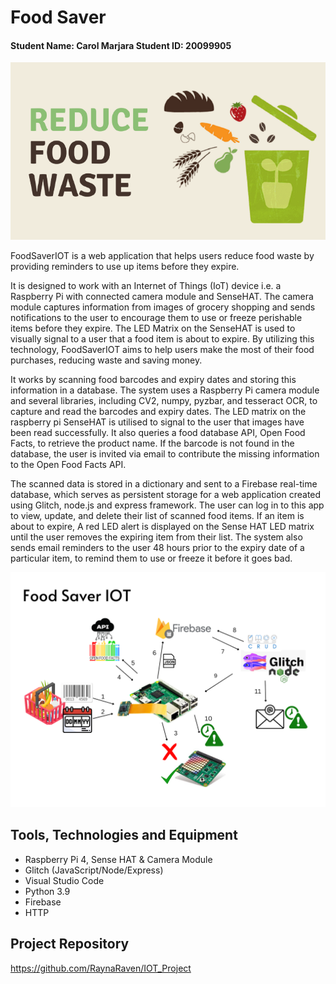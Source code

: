 # Food Saver 
#### Student Name: Carol Marjara   Student ID: 20099905

![alt text](https://github.com/RaynaRaven/IOT_Project/blob/main/images/reduceFoodWaste.png?raw=true)

FoodSaverIOT is a web application that helps users reduce food waste by providing reminders to use up items before they expire. 

It is designed to work with an Internet of Things (IoT) device i.e. a Raspberry Pi with connected camera module and SenseHAT. The camera module captures information from images of grocery shopping and sends notifications to the user to encourage them to use or freeze perishable items before they expire. The LED Matrix on the SenseHAT is used to visually signal to a user that a food item is about to expire. By utilizing this technology, FoodSaverIOT aims to help users make the most of their food purchases, reducing waste and saving money.

It works by scanning food barcodes and expiry dates and storing this information in a database. The system uses a Raspberry Pi camera module and several libraries, including CV2, numpy, pyzbar, and tesseract OCR, to capture and read the barcodes and expiry dates. The LED matrix on the raspberry pi SenseHAT is utilised to signal to the user that images have been read successfully. It also queries a food database API, Open Food Facts, to retrieve the product name. If the barcode is not found in the database, the user is invited via email to contribute the missing information to the Open Food Facts API.

The scanned data is stored in a dictionary and sent to a Firebase real-time database, which serves as persistent storage for a web application created using Glitch, node.js and express framework. The user can log in to this app to view, update, and delete their list of scanned food items. If an item is about to expire, A red LED alert is displayed on the Sense HAT LED matrix until the user removes the expiring item from their list. The system also sends email reminders to the user 48 hours prior to the expiry date of a particular item, to remind them to use or freeze it before it goes bad.

![alt text](https://github.com/RaynaRaven/IOT_Project/blob/main/project_graphic/projectGraphic.png?raw=true)


## Tools, Technologies and Equipment

- Raspberry Pi 4, Sense HAT & Camera Module
- Glitch (JavaScript/Node/Express)
- Visual Studio Code
- Python 3.9
- Firebase
- HTTP

## Project Repository
https://github.com/RaynaRaven/IOT_Project
